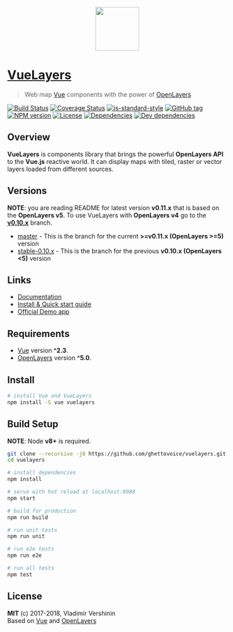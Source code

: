 <p align="center">
  <a href="https://vuelayers.github.io/" target="_blank" title="VueLayers Homepage">
    <img width="100" src="https://vuelayers.github.io/_media/logo.svg"><br />
  </a>
</p>

# [VueLayers](https://vuelayers.github.io/)
> Web map [Vue](https://vuejs.org/ "Vue Homepage") components with the power of [OpenLayers](https://openlayers.org/ "OpenLayers Homepage")

[![Build Status](https://travis-ci.org/ghettovoice/vuelayers.svg?branch=master)](https://travis-ci.org/ghettovoice/vuelayers)
[![Coverage Status](https://coveralls.io/repos/github/ghettovoice/vuelayers/badge.svg?branch=master)](https://coveralls.io/github/ghettovoice/vuelayers?branch=master)
[![js-standard-style](https://img.shields.io/badge/code%20style-standard-brightgreen.svg)](http://standardjs.com)
[![GitHub tag](https://img.shields.io/github/tag/ghettovoice/vuelayers.svg)](https://github.com/ghettovoice/vuelayers/releases)
[![NPM version](https://img.shields.io/npm/v/vuelayers.svg)](https://www.npmjs.com/package/vuelayers)
[![License](https://img.shields.io/github/license/ghettovoice/vuelayers.svg)](https://github.com/ghettovoice/vuelayers/blob/master/LICENSE)
[![Dependencies](https://img.shields.io/david/ghettovoice/vuelayers.svg)](https://david-dm.org/ghettovoice/vuelayers)
[![Dev dependencies](https://img.shields.io/david/dev/ghettovoice/vuelayers.svg)](https://david-dm.org/ghettovoice/vuelayers?type=dev)

## Overview

**VueLayers** is components library that brings the powerful **OpenLayers API** to the **Vue.js** reactive world. 
It can display maps with tiled, raster or vector layers loaded from different sources.

## Versions

**NOTE**: you are reading README for latest version **v0.11.x** that is based on the **OpenLayers v5**. 
To use VueLayers with **OpenLayers v4** go to the [**v0.10.x**](https://github.com/ghettovoice/vuelayers/tree/stable-0.10.x) branch.  

- [master](https://github.com/ghettovoice/vuelayers/tree/master) - This is the branch for the current **>=v0.11.x (OpenLayers >=5)** version 
- [stable-0.10.x](https://github.com/ghettovoice/vuelayers/tree/stable-0.10.x) - This is the branch for the previous **v0.10.x (OpenLayers <5)** version

## Links

- [Documentation](https://vuelayers.github.io/)
- [Install & Quick start guide](https://vuelayers.github.io/#/quickstart)
- [Official Demo app](https://vuelayers.github.io/#/demo)

## Requirements

- [Vue](https://vuejs.org/) version **^2.3**.
- [OpenLayers](https://openlayers.org/) version **^5.0**.

## Install

```bash
# install Vue and VueLayers
npm install -S vue vuelayers
```

## Build Setup

**NOTE**: Node **v8+** is required.

``` bash
git clone --recursive -j8 https://github.com/ghettovoice/vuelayers.git
cd vuelayers

# install dependencies
npm install

# serve with hot reload at localhost:8080
npm start

# build for production
npm run build

# run unit tests
npm run unit

# run e2e tests
npm run e2e

# run all tests
npm test
```

## License

**MIT** (c) 2017-2018, Vladimir Vershinin  
Based on [Vue](https://vuejs.org/) and [OpenLayers](https://openlayers.org/)
